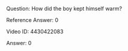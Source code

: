Question: How did the boy kept himself warm?

Reference Answer: 0

Video ID: 4430422083

Answer: 0

